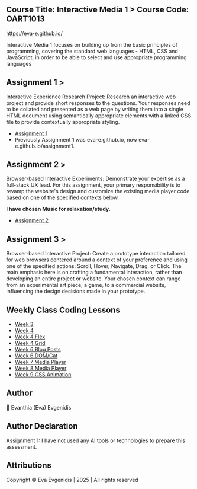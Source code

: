 ## Course Title: Interactive Media 1 > Course Code: OART1013
https://eva-e.github.io/

<p align="left">Interactive Media 1 focuses on building up from the basic principles of programming, covering the standard web languages - HTML, CSS and JavaScript, in order to be able to select and use appropriate programming languages</p>

## Assignment 1 >

<p align="left">Interactive Experience Research Project: Research an interactive web project and provide short responses to the questions. Your responses need to be collated and presented as a web page by writing them into a single HTML document using semantically appropriate elements with a linked CSS file to provide contextually appropriate styling.</p>

- [Assignment 1](https://eva-e.github.io/assignment1)
- Previously Assignment 1 was eva-e.github.io, now eva-e.github.io/assignment1.

## Assignment 2 >

<p align="left">Browser-based Interactive Experiments: Demonstrate your expertise as a full-stack UX lead. For this assignment, your primary responsibility is to revamp the website's design and customize the existing media player code based on one of the specified contexts below.</p>

<p align="left"><strong>I have chosen Music for relaxation/study.</strong></p>

- [Assignment 2](https://eva-e.github.io/assignment2)

## Assignment 3 >

<p align="left">Browser-based Interactive Project: Create a prototype interaction tailored for web browsers centered around a context of your preference and using one of the specified actions: Scroll, Hover, Navigate, Drag, or Click. The main emphasis here is on crafting a fundamental interaction, rather than developing an entire project or website. Your chosen context can range from an experimental art piece, a game, to a commercial website, influencing the design decisions made in your prototype.</p>

## Weekly Class Coding Lessons

- [Week 3](https://eva-e.github.io/week3)
- [Week 4](https://eva-e.github.io/week4)
- [Week 4 Flex](https://eva-e.github.io/week4/flex)
- [Week 4 Grid](https://eva-e.github.io/week4/grid)
- [Week 6 Blog Posts](https://eva-e.github.io/week6)
- [Week 6 DOM/Cat](https://eva-e.github.io/week6/cat)
- [Week 7 Media Player](https://eva-e.github.io/week7)
- [Week 8 Media Player](https://eva-e.github.io/week8)
- [Week 9 CSS Animation](https://eva-e.github.io/week9)

## Author

<p align="left">🌸 Evanthia (Eva) Evgenidis</p>

## Author Declaration

<p align="left"> Assignment 1: I have not used any AI tools or technologies to prepare this assessment.</p>

## Attributions

<p align="left"> Copyright © Eva Evgenidis | 2025 | All rights reserved <span id="datee"></span> </p>
